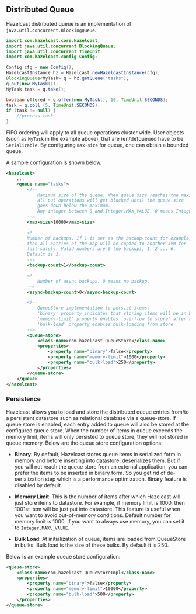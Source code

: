 ## Distributed Queue

Hazelcast distributed queue is an implementation of `java.util.concurrent.BlockingQueue`.

```java
import com.hazelcast.core.Hazelcast;
import java.util.concurrent.BlockingQueue;
import java.util.concurrent.TimeUnit;
import com.hazelcast.config.Config;

Config cfg = new Config();
HazelcastInstance hz = Hazelcast.newHazelcastInstance(cfg);
BlockingQueue<MyTask> q = hz.getQueue("tasks");
q.put(new MyTask());
MyTask task = q.take();

boolean offered = q.offer(new MyTask(), 10, TimeUnit.SECONDS);
task = q.poll (5, TimeUnit.SECONDS);
if (task != null) {
    //process task
}
```

FIFO ordering will apply to all queue operations cluster wide. User objects (such as `MyTask` in the example above), that are (en/de)queued have to be `Serializable`. By configuring `max-size` for queue, one can obtain a bounded queue.

A sample configuration is shown below.

```xml
<hazelcast>
    ...
    <queue name="tasks">
        <!--
            Maximum size of the queue. When queue size reaches the maximum,
            all put operations will get blocked until the queue size
            goes down below the maximum.
            Any integer between 0 and Integer.MAX_VALUE. 0 means Integer.MAX_VALUE. Default is 0.
        -->
        <max-size>10000</max-size>

        <!--
        Number of backups. If 1 is set as the backup-count for example,
        then all entries of the map will be copied to another JVM for
        fail-safety. Valid numbers are 0 (no backup), 1, 2 ... 6.
        Default is 1.
        -->
        <backup-count>1</backup-count>

        <!--
            Number of async backups. 0 means no backup.
        -->
        <async-backup-count>0</async-backup-count>

        <!--
            QueueStore implementation to persist items.
            'binary' property indicates that storing items will be in binary format
            'memory-limit' property enables 'overflow to store' after reaching limit
            'bulk-load' property enables bulk-loading from store
        -->
        <queue-store>
            <class-name>com.hazelcast.QueueStore</class-name>
            <properties>
                <property name="binary">false</property>
                <property name="memory-limit">1000</property>
                <property name="bulk-load">250</property>
            </properties>
        </queue-store>
    </queue>
</hazelcast>
```

### Persistence


Hazelcast allows you to load and store the distributed queue entries from/to a persistent datastore such as relational database via a queue-store. If queue store is enabled, each entry added to queue will also be stored at the configured queue store. When the number of items in queue exceeds the memory limit, items will only persisted to queue store, they will not stored in queue memory. Below are the queue store configuration options:

-   **Binary**:
    By default, Hazelcast stores queue items in serialized form in memory and before inserting into datastore, deserializes them. But if you will not reach the queue store from an external application, you can prefer the items to be inserted in binary form. So you get rid of de-serialization step which is a performance optimization. Binary feature is disabled by default.
    
-   **Memory Limit**:
    This is the number of items after which Hazelcast will just store items to datastore. For example, if memory limit is 1000, then 1001st item will be just put into datastore. This feature is useful when you want to avoid out-of-memory conditions. Default number for memory limit is 1000. If you want to always use memory, you can set it to `Integer.MAX\_VALUE`.
    
-   **Bulk Load**:
    At initialization of queue, items are loaded from QueueStore in bulks. Bulk load is the size of these bulks. By default it is 250.

Below is an example queue store configuration:

```xml
<queue-store>
    <class-name>com.hazelcast.QueueStoreImpl</class-name>
    <properties>
        <property name="binary">false</property>
        <property name="memory-limit">10000</property>
        <property name="bulk-load">500</property>
    </properties>
</queue-store>
```
